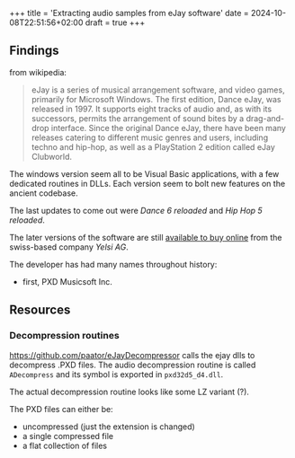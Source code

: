 +++
title = 'Extracting audio samples from eJay software'
date = 2024-10-08T22:51:56+02:00
draft = true
+++

## Findings

from wikipedia:

> eJay is a series of musical arrangement software, and video games, primarily for Microsoft Windows. The first edition, Dance eJay, was released in 1997. It supports eight tracks of audio and, as with its successors, permits the arrangement of sound bites by a drag-and-drop interface. Since the original Dance eJay, there have been many releases catering to different music genres and users, including techno and hip-hop, as well as a PlayStation 2 edition called eJay Clubworld.

The windows version seem all to be Visual Basic applications, with a few dedicated routines in DLLs. Each version seem to bolt new features on the ancient codebase.

The last updates to come out were _Dance 6 reloaded_ and _Hip Hop 5 reloaded_.

The later versions of the software are still [available to buy online](https://www.ejayshop.com/) from the swiss-based company _Yelsi AG_.

The developer has had many names throughout history:

- first, PXD Musicsoft Inc.

## Resources

### Decompression routines

<https://github.com/paator/eJayDecompressor> calls the ejay dlls to decompress .PXD files. The audio decompression routine is called `ADecompress` and its symbol is exported in `pxd32d5_d4.dll`.

The actual decompression routine looks like some LZ variant (?).

The PXD files can either be:

- uncompressed (just the extension is changed)
- a single compressed file
- a flat collection of files
